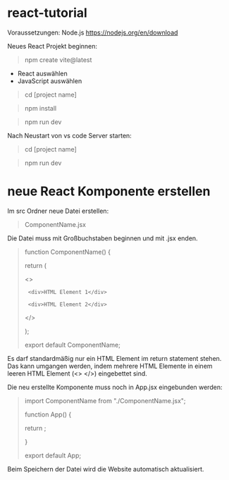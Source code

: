 # react-tutorial

Voraussetzungen:
Node.js https://nodejs.org/en/download

Neues React Projekt beginnen:
> npm create vite@latest
- React auswählen
- JavaScript auswählen
> cd [project name]

> npm install

> npm run dev

Nach Neustart von vs code Server starten:
> cd [project name]

> npm run dev


# neue React Komponente erstellen

Im src Ordner neue Datei erstellen:
> ComponentName.jsx

Die Datei muss mit Großbuchstaben beginnen und mit .jsx enden.


> function ComponentName() {
> 
>  return (
> 
>    <>
> 
>      <div>HTML Element 1</div>
> 
>      <div>HTML Element 2</div>
> 
>    </>
> 
>  );
> 
> export default ComponentName;

Es darf standardmäßig nur ein HTML Element im return statement stehen. 
Das kann umgangen werden, indem mehrere HTML Elemente in einem leeren HTML Element (<> </>) eingebettet sind.


Die neu erstellte Komponente muss noch in App.jsx eingebunden werden:

> import ComponentName from "./ComponentName.jsx";
>
> function App() {
>
>   return <ComponentName />;
>
> }
>
> export default App;

Beim Speichern der Datei wird die Website automatisch aktualisiert.


